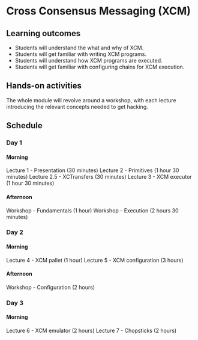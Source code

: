 # Cross Consensus Messaging (XCM)

## Learning outcomes

- Students will understand the what and why of XCM.
- Students will get familiar with writing XCM programs.
- Students will understand how XCM programs are executed.
- Students will get familiar with configuring chains for XCM execution.

## Hands-on activities

The whole module will revolve around a workshop, with each lecture introducing the relevant
concepts needed to get hacking.

## Schedule

### Day 1

#### Morning

Lecture 1 - Presentation (30 minutes)
Lecture 2 - Primitives (1 hour 30 minutes)
Lecture 2.5 - XCTransfers (30 minutes)
Lecture 3 - XCM executor (1 hour 30 minutes)

#### Afternoon

Workshop - Fundamentals (1 hour)
Workshop - Execution (2 hours 30 minutes)

### Day 2

#### Morning

Lecture 4 - XCM pallet (1 hour)
Lecture 5 - XCM configuration (3 hours)

#### Afternoon

Workshop - Configuration (2 hours)

### Day 3

#### Morning

Lecture 6 - XCM emulator (2 hours)
Lecture 7 - Chopsticks (2 hours)
